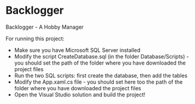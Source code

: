 # Backlogger
Backlogger - A Hobby Manager

For running this project:

- Make sure you have Microsoft SQL Server installed
- Modify the script CreateDatabase.sql (in the folder Database/Scripts) - you should set the path of the folder where you have downloaded the project files
- Run the two SQL scripts: first create the database, then add the tables
- Modify the App.xaml.cs file - you should set here too the path of the folder where you have downloaded the project files
- Open the Visual Studio solution and build the project!
